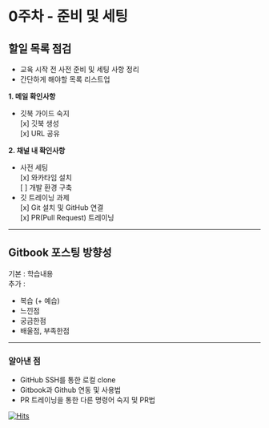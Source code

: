 # 0주차 - 준비 및 세팅

## 할일 목록 점검

* 교육 시작 전 사전 준비 및 세팅 사항 정리
* 간단하게 해야할 목록 리스트업

**1. 메일 확인사항**

* 깃북 가이드 숙지\
  \[x] 깃북 생성\
  \[x] URL 공유

**2. 채널 내 확인사항**

* 사전 세팅\
  \[x] 와카타임 설치\
  \[ ] 개발 환경 구축
* 깃 트레이닝 과제\
  \[x] Git 설치 및 GitHub 연결\
  \[x] PR(Pull Request) 트레이닝

***

## Gitbook 포스팅 방향성

기본 : 학습내용\
추가 :

* 복습 (+ 예습)
* 느낀점
* 궁금한점
* 배울점, 부족한점

***

### 알아낸 점

* GitHub SSH를 통한 로컬 clone
* Gitbook과 Github 연동 및 사용법
* PR 트레이닝을 통한 다른 명령어 숙지 및 PR법

[![Hits](https://hits.sh/p-ej.gitbook.io/devroad-backend/megatera-backend/introduction.svg)](https://hits.sh/p-ej.gitbook.io/devroad-backend/megatera-backend/introduction/)